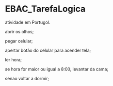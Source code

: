 # EBAC_TarefaLogica
atividade em Portugol.

abrir os olhos;

pegar celular;

apertar botão do celular para acender tela;

ler hora;

se hora for maior ou igual a 8:00, levantar da cama;

senao voltar a dormir;
